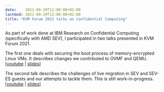 ```yaml
---
date:    2021-09-29T12:00:00+02:00
lastmod: 2021-09-29T12:00:00+02:00
title: "KVM Forum 2021 talks on Confidential Computing"
---
```


As part of work done at IBM Research on Confidential Computing (specifically
with AMD SEV), I participated in two talks presented in KVM Forum 2021.

The first one deals with securing the boot process of memory-encrypted Linux
VMs.  It describes changes we contirbuted to OVMF and QEMU.
\[[youtube](https://www.youtube.com/watch?v=jzP8RlTRErk&list=PLbzoR-pLrL6q4ZzA4VRpy42Ua4-D2xHUR&index=25)
| [slides](https://static.sched.com/hosted_files/kvmforum2021/ed/securing-linux-vm-boot-with-amd-sev-measurement.pdf)\]

The second talk describes the challenges of live migration in SEV and SEV-ES
guests and our attempts to tackle them.  This is still work-in-progress.
\[[youtube](https://www.youtube.com/watch?v=UQATNPcP94g&list=PLbzoR-pLrL6q4ZzA4VRpy42Ua4-D2xHUR&index=29)
| [slides](https://static.sched.com/hosted_files/kvmforum2021/c2/LiveMigrationSev-TobinFeldmanFitzthum.pdf)\]
